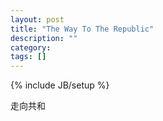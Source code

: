 ```yaml
---
layout: post
title: "The Way To The Republic"
description: ""
category: 
tags: []
---
```

{% include JB/setup %}

走向共和